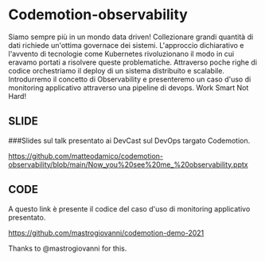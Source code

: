 # Codemotion-observability

Siamo sempre più in un mondo data driven! Collezionare grandi quantità di dati richiede un'ottima governace dei sistemi. L'approccio dichiarativo e l'avvento di tecnologie come Kubernetes rivoluzionano il modo in cui eravamo portati a risolvere queste problematiche. Attraverso poche righe di codice orchestriamo il deploy di un sistema distribuito e scalabile. Introdurremo il concetto di Observability e presenteremo un caso d'uso di monitoring applicativo attraverso una pipeline di devops. Work Smart Not Hard!


## SLIDE
###Slides sul talk presentato ai DevCast sul DevOps targato Codemotion.

https://github.com/matteodamico/codemotion-observability/blob/main/Now_you%20see%20me_%20observability.pptx

## CODE 
A questo link è presente il codice del caso d'uso di monitoring applicativo presentato.

https://github.com/mastrogiovanni/codemotion-demo-2021

Thanks to @mastrogiovanni for this.
